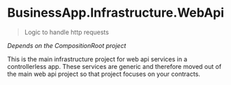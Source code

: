 # BusinessApp.Infrastructure.WebApi
> Logic to handle http requests

_Depends on the CompositionRoot project_

This is the main infrastructure project for web api services in a controllerless
app. These services are generic and therefore moved out of the main web api
project so that project focuses on your contracts.
